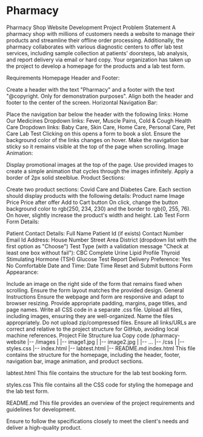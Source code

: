 # Pharmacy
Pharmacy Shop Website Development Project
Problem Statement
A pharmacy shop with millions of customers needs a website to manage their products and streamline their offline order processing. Additionally, the pharmacy collaborates with various diagnostic centers to offer lab test services, including sample collection at patients' doorsteps, lab analysis, and report delivery via email or hard copy. Your organization has taken up the project to develop a homepage for the products and a lab test form.

Requirements
Homepage
Header and Footer:

Create a header with the text "Pharmacy" and a footer with the text "@copyright. Only for demonstration purposes".
Align both the header and footer to the center of the screen.
Horizontal Navigation Bar:

Place the navigation bar below the header with the following links:
Home
Our Medicines
Dropdown links: Fever, Muscle Pains, Cold & Cough
Health Care
Dropdown links: Baby Care, Skin Care, Home Care, Personal Care, Pet Care
Lab Test
Clicking on this opens a form to book a slot.
Ensure the background color of the links changes on hover.
Make the navigation bar sticky so it remains visible at the top of the page when scrolling.
Image Animation:

Display promotional images at the top of the page.
Use provided images to create a simple animation that cycles through the images infinitely.
Apply a border of 2px solid steelblue.
Product Sections:

Create two product sections: Covid Care and Diabetes Care.
Each section should display products with the following details:
Product name
Image
Price
Price after offer
Add to Cart button
On click, change the button background color to rgb(250, 234, 230) and the border to rgb(0, 255, 76).
On hover, slightly increase the product's width and height.
Lab Test Form
Form Details:

Patient Contact Details:
Full Name
Patient Id (if exists)
Contact Number
Email Id
Address:
House Number
Street
Area
District (dropdown list with the first option as "Choose")
Test Type (with a validation message "Check at least one box without fail"):
CBC
Complete Urine
Lipid Profile
Thyroid Stimulating Hormone (TSH)
Glucose Test
Report Delivery Preference:
Yes
No
Comfortable Date and Time:
Date
Time
Reset and Submit buttons
Form Appearance:

Include an image on the right side of the form that remains fixed when scrolling.
Ensure the form layout matches the provided design.
General Instructions
Ensure the webpage and form are responsive and adapt to browser resizing.
Provide appropriate padding, margins, page titles, and page names.
Write all CSS code in a separate .css file.
Upload all files, including images, ensuring they are well-organized.
Name the files appropriately.
Do not upload zip/compressed files.
Ensure all links/URLs are correct and relative to the project structure for GitHub, avoiding local machine references.
Project File Structure
lua
Copy code
/pharmacy-website
|-- /images
|   |-- image1.jpg
|   |-- image2.jpg
|   |-- ...
|-- /css
|   |-- styles.css
|-- index.html
|-- labtest.html
|-- README.md
index.html
This file contains the structure for the homepage, including the header, footer, navigation bar, image animation, and product sections.

labtest.html
This file contains the structure for the lab test booking form.

styles.css
This file contains all the CSS code for styling the homepage and the lab test form.

README.md
This file provides an overview of the project requirements and guidelines for development.

Ensure to follow the specifications closely to meet the client's needs and deliver a high-quality product.





